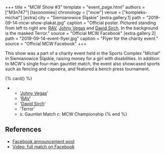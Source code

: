 +++
title = "MCW Show #3"
template = "event_page.html"
authors = ["M3n747"]
[taxonomies]
chronology = ["mcw"]
venue = ["kompleks-michal"]
[extra]
city = "Siemianowice Śląskie"
[extra.gallery.1]
path = "2019-09-14-mcw-show-plakat.jpg"
caption = "Official poster. Pictured standing from left to right are: [RAV](@/w/rav.md), [Johny Vegas](@/w/johny-vegas.md) and [David Sirch](@/w/sinister.md). In the background is the masked Terror."
source = "Official MCW Facebook"
[extra.gallery.2]
path = "2019-09-14-event-flyer.jpg"
caption = "Flyer for the charity event."
source = "Official MCW Facebook"
+++

This show was a part of a charity event held in the Sports Complex "Michał" in Siemianowice Śląskie, raising money for a girl with disabilities. In addition to MCW's single four-man gauntlet match, the event also showcased sports such as fencing and capoeira, and featured a bench press tournament.

{% card() %}
- - '[Johny Vegas](@/w/johny-vegas.md)'
  - '[RAV](@/w/rav.md)'
  - '[David Sirch](@/w/sinister.md)'
  - 'Terror'
  - s: Gauntlet Match
    c: MCW Championship
{% end %}

## References

* [Facebook announcement post](https://www.facebook.com/minecitywrestling/posts/pfbid0yobCocxacSdatiLm5e936n8r2xZteNweMfYVdKq6t4PMXkjBsjJRmPvuYPeDqJoxl)
* [Video: full match on Facebook](https://www.facebook.com/watch/?v=676809339469357)

